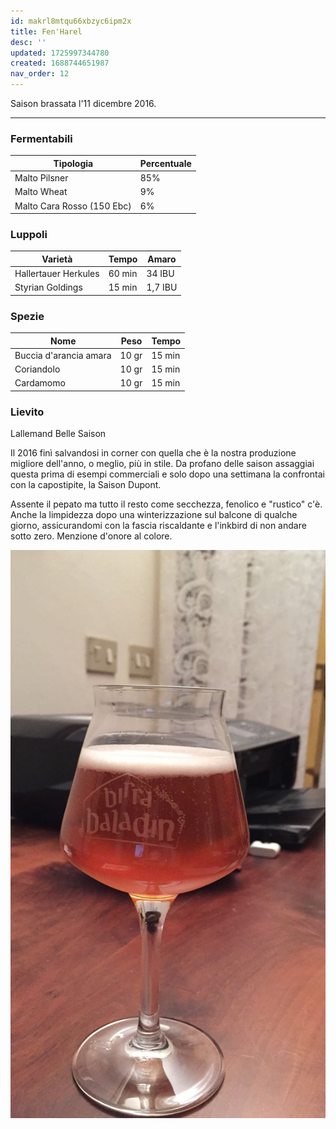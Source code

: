 ```yaml
---
id: makrl8mtqu66xbzyc6ipm2x
title: Fen'Harel
desc: ''
updated: 1725997344780
created: 1688744651987
nav_order: 12
---
```

Saison brassata l'11 dicembre 2016.

---

### Fermentabili

| Tipologia                  | Percentuale |
|----------------------------|-------------|
| Malto Pilsner              | 85%         |
| Malto Wheat                | 9%          |
| Malto Cara Rosso (150 Ebc) | 6%          |

### Luppoli

| Varietà              | Tempo  | Amaro   |
|----------------------|--------|---------|
| Hallertauer Herkules | 60 min | 34 IBU  |
| Styrian Goldings     | 15 min | 1,7 IBU |

### Spezie

| Nome                   | Peso  | Tempo  |
|------------------------|-------|--------|
| Buccia d'arancia amara | 10 gr | 15 min |
| Coriandolo             | 10 gr | 15 min |
| Cardamomo              | 10 gr | 15 min |

### Lievito

Lallemand Belle Saison

Il 2016 finì salvandosi in corner con quella che è la nostra produzione migliore dell'anno, o meglio, più in stile. Da profano delle saison assaggiai questa prima di esempi commerciali e solo dopo una settimana la confrontai con la capostipite, la Saison Dupont.

Assente il pepato ma tutto il resto come secchezza, fenolico e "rustico" c'è. Anche la limpidezza dopo una winterizzazione sul balcone di qualche giorno, assicurandomi con la fascia riscaldante e l'inkbird di non andare sotto zero. Menzione d'onore al colore.

![image](./assets/images/fenHarel.jpg)
